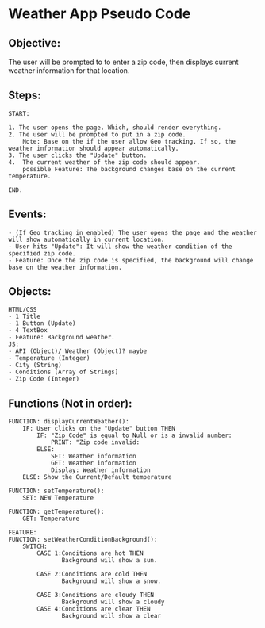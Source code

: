 # Weather App Pseudo Code 

## Objective: 

The user will be prompted to to enter a zip code, then displays current weather information for that location.

## Steps: 

    START:

    1. The user opens the page. Which, should render everything.
    2. The user will be prompted to put in a zip code. 
        Note: Base on the if the user allow Geo tracking. If so, the weather information should appear automatically.
    3. The user clicks the "Update" button.
    4.  The current weather of the zip code should appear.
        possible Feature: The background changes base on the current temperature.

    END. 


## Events: 

    - (If Geo tracking in enabled) The user opens the page and the weather will show automatically in current location.
    - User hits "Update": It will show the weather condition of the specified zip code. 
    - Feature: Once the zip code is specified, the background will change base on the weather information. 


## Objects: 

    HTML/CSS
    - 1 Title 
    - 1 Button (Update)
    - 4 TextBox
    - Feature: Background weather. 
    JS:
    - API (Object)/ Weather (Object)? maybe
    - Temperature (Integer)
    - City (String)
    - Conditions [Array of Strings]
    - Zip Code (Integer)

## Functions (Not in order):

```
FUNCTION: displayCurrentWeather():
    IF: User clicks on the "Update" button THEN
        IF: "Zip Code" is equal to Null or is a invalid number:
            PRINT: "Zip code invalid:
        ELSE: 
            SET: Weather information
            GET: Weather information
            Display: Weather information
    ELSE: Show the Current/Default temperature
```
```
FUNCTION: setTemperature():
    SET: NEW Temperature

```
```
FUNCTION: getTemperature():
    GET: Temperature

```
```
FEATURE: 
FUNCTION: setWeatherConditionBackground():
    SWITCH: 
        CASE 1:Conditions are hot THEN
               Background will show a sun.

        CASE 2:Conditions are cold THEN
               Background will show a snow.

        CASE 3:Conditions are cloudy THEN
               Background will show a cloudy
        CASE 4:Conditions are clear THEN
               Background will show a clear

```

     
             
             



    








